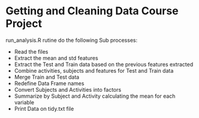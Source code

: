 # Getting and Cleaning Data Course Project

run_analysis.R rutine do the following Sub processes:

- Read the files
- Extract the mean and std features
- Extract the Test and Train data based on the previous features extracted
- Combine activities, subjects and features for Test and Train data
- Merge Train and Test data
- Redefine Data Frame names
- Convert Subjects and Activities into factors
- Summarize by Subject and Activity calculating the mean for each variable 
- Print Data on tidy.txt file

